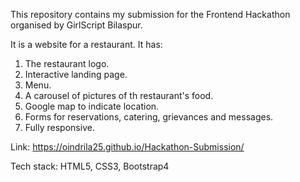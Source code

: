 This repository contains my submission for the Frontend Hackathon organised by GirlScript Bilaspur. 

It is a website for a restaurant. It has:

1. The restaurant logo.
2. Interactive landing page.
3. Menu.
4. A carousel of pictures of th restaurant's food.
5. Google map to indicate location.
6. Forms for reservations, catering, grievances and messages.
7. Fully responsive.

Link: https://oindrila25.github.io/Hackathon-Submission/ 

Tech stack: HTML5, CSS3, Bootstrap4
